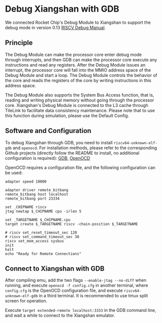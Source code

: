 Debug Xiangshan with GDB
====================

We connected Rocket Chip's Debug Module to Xiangshan to support the debug mode in version 0.13 [RISCV Debug Manual](https://riscv.org/wp-content/uploads/2019/03/riscv-debug-release.pdf).

## Principle

The Debug Module can make the processor core enter debug mode through interrupts, and then GDB can make the processor core execute any instructions and read any registers. After the Debug Module issues an interrupt, the processor core will fall into the MMIO address space of the Debug Module and start a loop. The Debug Module controls the behavior of the core and reads the registers of the core by writing instructions in this address space.

The Debug Module also supports the System Bus Access function, that is, reading and writing physical memory without going through the processor core. Xiangshan's Debug Module is connected to the L3 cache through TileLink to facilitate data consistency maintenance. Please note that to use this function during simulation, please use the Default Config.

## Software and Configuration
To debug Xiangshan through GDB, you need to install `riscv64-unknown-elf-gdb` and `openocd`. For installation methods, please refer to the corresponding Github projects (directly follow the README to install, no additional configuration is required): [GDB](https://github.com/riscv-collab/riscv-binutils-gdb), [OpenOCD](https://github.com/riscv/riscv-openocd)

OpenOCD requires a configuration file, and the following configuration can be used:

```
adapter speed 10000

adapter driver remote_bitbang
remote_bitbang host localhost
remote_bitbang port 23334

set _CHIPNAME riscv
jtag newtap $_CHIPNAME cpu -irlen 5

set _TARGETNAME $_CHIPNAME.cpu
target create $_TARGETNAME riscv -chain-position $_TARGETNAME 

# riscv set_reset_timeout_sec 120
# riscv set_command_timeout_sec 30
riscv set_mem_access sysbus
init
halt
echo "Ready for Remote Connections"
```

## Connect to Xiangshan with GDB
After compiling emu, add the two flags `--enable-jtag --no-diff` when running, and execute `openocd -f config.cfg` in another terminal, where `config.cfg` is the OpenOCD configuration file, and execute `riscv64-unknown-elf-gdb` in a third terminal. It is recommended to use tmux split screen for operation.

Execute `target extended-remote localhost:3333` in the GDB command line, and wait a while to connect to the Xiangshan emulator.
